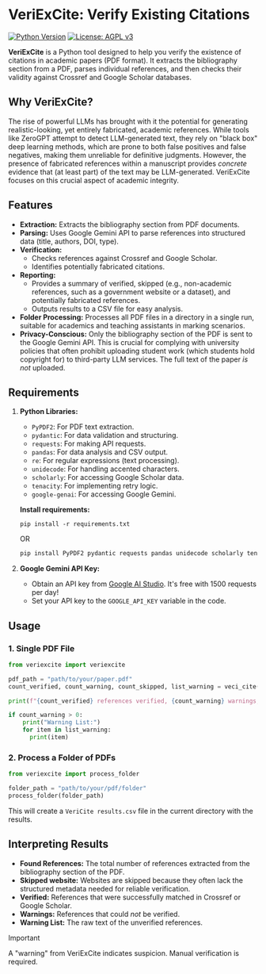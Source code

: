 # VeriExCite: Verify Existing Citations

[![Python Version](https://img.shields.io/badge/python-3.7+-blue.svg)](https://www.python.org/downloads/) [![License: AGPL v3](https://img.shields.io/badge/License-AGPL_v3-blue.svg)](https://www.gnu.org/licenses/agpl-3.0)

**VeriExCite** is a Python tool designed to help you verify the existence of citations in academic papers (PDF format). It extracts the bibliography section from a PDF, parses individual references, and then checks their validity against Crossref and Google Scholar databases.

## Why VeriExCite?

The rise of powerful LLMs has brought with it the potential for generating realistic-looking, yet entirely fabricated, academic references. While tools like ZeroGPT attempt to detect LLM-generated text, they rely on "black box" deep learning methods, which are prone to both false positives and false negatives, making them unreliable for definitive judgments. However, the presence of fabricated references within a manuscript provides *concrete* evidence that (at least part) of the text may be LLM-generated. VeriExCite focuses on this crucial aspect of academic integrity.

## Features

*   **Extraction:** Extracts the bibliography section from PDF documents.
*   **Parsing:** Uses Google Gemini API to parse references into structured data (title, authors, DOI, type). 
*   **Verification:**
    *   Checks references against Crossref and Google Scholar.
    *   Identifies potentially fabricated citations.
*   **Reporting:**
    *   Provides a summary of verified, skipped (e.g., non-academic references, such as a government website or a dataset), and potentially fabricated references.
    *   Outputs results to a CSV file for easy analysis.
*  **Folder Processing:** Processes all PDF files in a directory in a single run, suitable for academics and teaching assistants in marking scenarios.
*  **Privacy-Conscious:** Only the bibliography section of the PDF is sent to the Google Gemini API. This is crucial for complying with university policies that often prohibit uploading student work (which students hold copyright for) to third-party LLM services. The full text of the paper *is not* uploaded.

## Requirements

1. **Python Libraries:**

   *   `PyPDF2`: For PDF text extraction.
   *   `pydantic`: For data validation and structuring.
   *   `requests`: For making API requests.
   *   `pandas`: For data analysis and CSV output.
   *   `re`: For regular expressions (text processing).
   *   `unidecode`: For handling accented characters.
   *   `scholarly`: For accessing Google Scholar data.
   *   `tenacity`: For implementing retry logic.
   *   `google-genai`: For accessing Google Gemini. 

   **Install requirements:**

   ```
   pip install -r requirements.txt
   ```

   OR

   ```bash
   pip install PyPDF2 pydantic requests pandas unidecode scholarly tenacity google-genai
   ```

3.  **Google Gemini API Key:**
    
    *   Obtain an API key from [Google AI Studio](https://ai.google.dev/aistudio). It's free with 1500 requests per day!
    *   Set your API key to the `GOOGLE_API_KEY` variable in the code. 

## Usage

### 1. Single PDF File

```python
from veriexcite import veriexcite

pdf_path = "path/to/your/paper.pdf"
count_verified, count_warning, count_skipped, list_warning = veci_cite(pdf_path)

print(f"{count_verified} references verified, {count_warning} warnings, {count_skipped} skipped.")

if count_warning > 0:
    print("Warning List:")
    for item in list_warning:
      print(item)
```

### 2. Process a Folder of PDFs

```python
from veriexcite import process_folder

folder_path = "path/to/your/pdf/folder"
process_folder(folder_path)
```
This will create a `VeriCite results.csv` file in the current directory with the results.

## Interpreting Results

*   **Found References:** The total number of references extracted from the bibliography section of the PDF.
*   **Skipped website:** Websites are skipped because they often lack the structured metadata needed for reliable verification.
*   **Verified:** References that were successfully matched in Crossref or Google Scholar.
*   **Warnings:** References that could *not* be verified. 
*   **Warning List:** The raw text of the unverified references. 

> [!IMPORTANT]
>
> A "warning" from VeriExCite indicates suspicion. Manual verification is required. 

